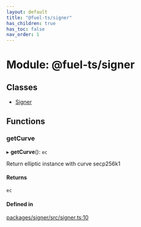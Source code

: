 ```yaml
---
layout: default
title: "@fuel-ts/signer"
has_children: true
has_toc: false
nav_order: 1
---
```


# Module: @fuel-ts/signer

## Classes

- [Signer](classes/Signer.md)

## Functions

### getCurve

▸ **getCurve**(): `ec`

Return elliptic instance with curve secp256k1

#### Returns

`ec`

#### Defined in

[packages/signer/src/signer.ts:10](https://github.com/FuelLabs/fuels-ts/blob/master/packages/signer/src/signer.ts#L10)
